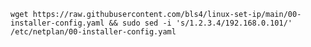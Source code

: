 ```wget https://raw.githubusercontent.com/bls4/linux-set-ip/main/00-installer-config.yaml && sudo sed -i 's/1.2.3.4/192.168.0.101/' /etc/netplan/00-installer-config.yaml```
